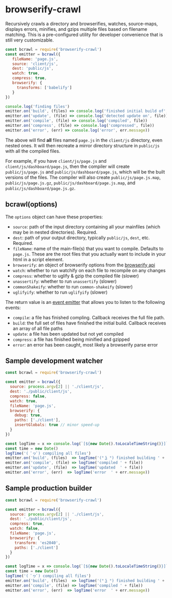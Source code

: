 # browserify-crawl

Recursively crawls a directory and browserifies, watches, source-maps, displays errors, minifies, and gzips multiple files based on filename matching. This is a pre-configured utility for developer convenience that is still very customizable.

```js
const bcrawl = require('browserify-crawl')
const emitter = bcrawl({
   fileName: 'page.js',
   source: 'client/js',
   dest: 'public/js',
   watch: true,
   compress: true,
   browserify: {
     transforms: ['babelify']
   }
})

console.log('finding files')
emitter.on('build', (files) => console.log('finished initial build of', files.length, 'files'))
emitter.on('update', (file) => console.log('detected update on', file))
emitter.on('compile', (file) => console.log('compiled', file))
emitter.on('compress', (file) => console.log('compressed', file))
emitter.on('error', (err) => console.log('error', err.message))
```

The above will find **all** files named `page.js` in the `client/js` directory, even nested ones. It will then recreate a mirror directory structure in `public/js` with all the compiled files.

For example, if you have `client/js/page.js` and `client/js/dashboard/page.js`, then the compiler will create `public/js/page.js` and `public/js/dashboard/page.js`, which will be the built versions of the files. The compiler will also create `public/js/page.js.map`, `public/js/page.js.gz`, `public/js/dashboard/page.js.map`, and `public/js/dashboard/page.js.gz`.

## bcrawl(options)

The `options` object can have these properties:

* `source`: path of the input directory containing all your mainfiles (which may be in nested directories). Required.
* `dest`: path of your output directory, typically `public/js`, `dest`, etc. Required.
* `fileName`: name of the main-file(s) that you want to compile. Defaults to `page.js`. These are the root files that you actually want to include in your html in a script element.
* `browserify`: an object of browserify options from the [browserify api](https://github.com/substack/node-browserify)
* `watch`: whether to run watchify on each file to recompile on any changes
* `compress`: whether to uglify & gzip the compiled file (slower)
* `unassertify`: whether to run `unassertify` (slower)
* `commonShakeify`: whether to run `common-shakeify` (slower)
* `uglifyify`: whether to run `uglifyify` (slower)

The return value is an [event emitter](https://nodejs.org/api/events.html) that allows you to listen to the following events:

* `compile`: a file has finished compling. Callback receives the full file path.
* `build`: the full set of files have finished the initial build. Callback receives an array of all file paths
* `update`: a file has been updated but not yet compiled
* `compress`: a file has finished being minified and gzipped
* `error`: an error has been caught, most likely a browserify parse error


## Sample development watcher

```js
const bcrawl = require('browserify-crawl')

const emitter = bcrawl({
  source: process.argv[2] || './client/js',
  dest: './public/client/js',
  compress: false,
  watch: true,
  fileName: 'page.js',
  browserify: {
    debug: true,
    paths: ['./client'],
    insertGlobals: true // minor speed-up
  }
})

const logTime = x => console.log(`[${new Date().toLocaleTimeString()}]`, x)
const time = new Date()
logTime('( ﾟヮﾟ) compiling all files')
emitter.on('build', (files)  => logTime('(° ͜ʖ °) finished building ' + files + ' files in ' + (new Date() - time) / 1000 + ' seconds... now watching for changes'))
emitter.on('compile', (file) => logTime('compiled ' + file))
emitter.on('update', (file)  => logTime('updated  ' + file))
emitter.on('error', (err)  => logTime('error  ' + err.message))
```

## Sample production builder

```js
const bcrawl = require('browserify-crawl')

const emitter = bcrawl({
  source: process.argv[2] || './client/js',
  dest: './public/client/js',
  compress: true,
  watch: false,
  fileName: 'page.js',
  browserify: {
    transform: 'es2040',
    paths: ['./client']
  }
})

const logTime = x => console.log(`[${new Date().toLocaleTimeString()}]`, x)
const time = new Date()
logTime('( ﾟヮﾟ) compiling all files')
emitter.on('build', (files)  => logTime('(° ͜ʖ °) finished building ' + files + ' files in ' + (new Date() - time) / 1000 + ' seconds!'))
emitter.on('compile', (file) => logTime('compiled ' + file))
emitter.on('error', (err)  => logTime('error  ' + err.message))
```
